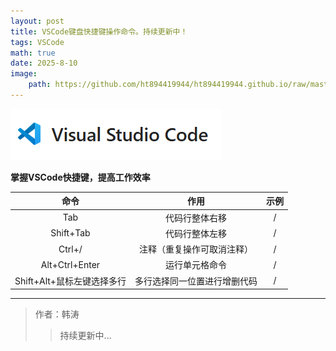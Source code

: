 ```yaml
---
layout: post
title: VSCode键盘快捷键操作命令。持续更新中！
tags: VSCode
math: true
date: 2025-8-10
image:
    path: https://github.com/ht894419944/ht894419944.github.io/raw/master/_posts/image/2025-8-10-VSCode/vscode.png
---
```


![vscode](https://github.com/ht894419944/ht894419944.github.io/raw/master/_posts/image/2025-8-10-VSCode/vscode.png)

**掌握VSCode快捷键，提高工作效率**

|            命令            |             作用             | 示例 |
| :------------------------: | :--------------------------: | :--: |
|            Tab            |        代码行整体右移        |  /  |
|         Shift+Tab         |        代码行整体左移        |  /  |
|           Ctrl+/           |  注释（重复操作可取消注释）  |  /  |
|       Alt+Ctrl+Enter       |        运行单元格命令        |  /  |
| Shift+Alt+鼠标左键选择多行 | 多行选择同一位置进行增删代码 |  /  |

---

> 作者：韩涛
>
>> 持续更新中...
>>

